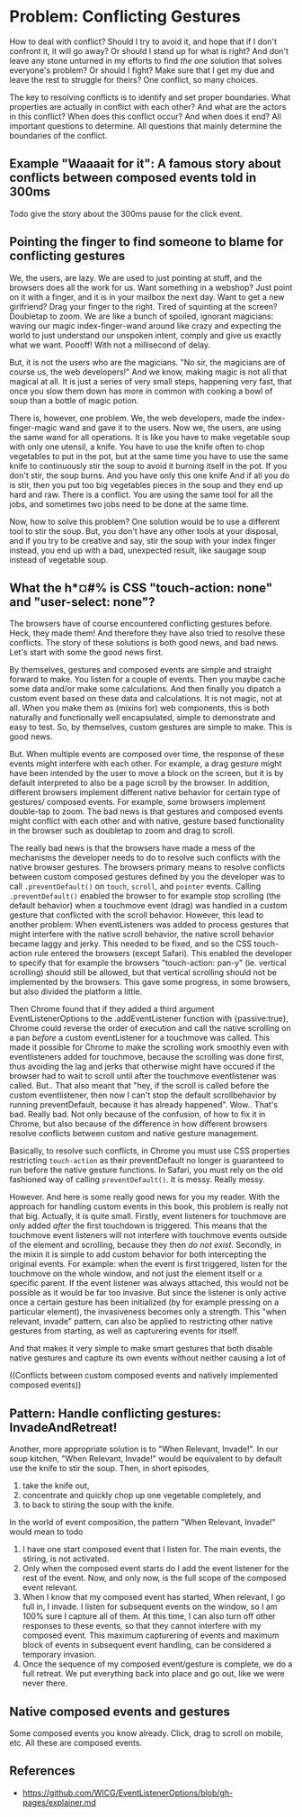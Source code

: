 # Problem: Conflicting Gestures

How to deal with conflict? Should I try to avoid it, 
and hope that if I don't confront it, it will go away?
Or should I stand up for what is right? And don't leave any stone unturned in my efforts to
find _the one_ solution that solves everyone's problem? Or should I fight? 
Make sure that I get my due and leave the rest to struggle for theirs?
One conflict, so many choices.

The key to resolving conflicts is to identify and set proper boundaries.
What properties are actually in conflict with each other?
And what are the actors in this conflict?
When does this conflict occur? And when does it end?
All important questions to determine. All questions that mainly determine the boundaries 
of the conflict.

## Example "Waaaait for it": A famous story about conflicts between composed events told in 300ms
Todo give the story about the 300ms pause for the click event.

## Pointing the finger to find someone to blame for conflicting gestures

We, the users, are lazy. We are used to just pointing at stuff, 
and the browsers does all the work for us. Want something in a webshop?
Just point on it with a finger, and it is in your mailbox the next day.
Want to get a new girlfriend? Drag your finger to the right.
Tired of squinting at the screen? Doubletap to zoom.
We are like a bunch of spoiled, ignorant magicians:
waving our magic index-finger-wand around like crazy and expecting the world to just understand
our unspoken intent, comply and give us exactly what we want. Poooff! With not a millisecond of delay.

But, it is not the users who are the magicians.
"No sir, the magicians are of course us, the web developers!"
And we know, making magic is not all that magical at all. 
It is just a series of very small steps, happening very fast, 
that once you slow them down has more in common with 
cooking a bowl of soup than a bottle of magic potion.

There is, however, one problem. 
We, the web developers, made the index-finger-magic wand and gave it to the users.
Now we, the users, are using the same wand for all operations.
It is like you have to make vegetable soup with only one utensil, a knife.
You have to use the knife often to chop vegetables to put in the pot, but 
at the same time you have to use the same knife to continuously stir the soup 
to avoid it burning itself in the pot.
If you don't stir, the soup burns. And you have only this one knife 
And if all you do is stir, then you put too big vegetables pieces in the soup and they end up hard and raw.
There is a conflict. You are using the same tool for all the jobs, and sometimes two jobs need to be done at the same time.

Now, how to solve this problem?
One solution would be to use a different tool to stir the soup.
But, you don't have any other tools at your disposal, and if you try to be creative and 
say, stir the soup with your index finger instead, you end up with a bad, unexpected result, 
like saugage soup instead of vegetable soup.

## What the h*¤#% is CSS "touch-action: none" and "user-select: none"?
The browsers have of course encountered conflicting gestures before. Heck, they made them!
And therefore they have also tried to resolve these conflicts.
The story of these solutions is both good news, and bad news. 
Let's start with some the good news first.

By themselves, gestures and composed events are simple and straight forward to make.
You listen for a couple of events. Then you maybe cache some data and/or make some calculations.
And then finally you dipatch a custom event based on these data and calculations.
It is not magic, not at all.
When you make them as (mixins for) web components, 
this is both naturally and functionally well encapsulated, 
simple to demonstrate and easy to test.
So, by themselves, custom gestures are simple to make. This is good news.

But. When multiple events are composed over time, the response of these events 
might interfere with each other. For example, a drag gesture might have been intended by the user
to move a block on the screen, but it is by default interpreted to also be a page scroll by the browser.
In addition, different browsers implement different native behavior for certain type of gestures/
composed events. For example, some browsers implement double-tap to zoom.
The bad news is that gestures and composed events might conflict with each other and 
with native, gesture based functionality in the browser such as doubletap to zoom and drag to scroll.

The really bad news is that the browsers have made a mess of the mechanisms the developer needs to 
do to resolve such conflicts with the native browser gestures.
The browsers primary means to resolve conflicts between custom composed gestures defined by you 
the developer was to call `.preventDefault()` on  `touch`, `scroll`, and `pointer` events.
Calling `.preventDefault()` enabled the browser to for example stop scrolling 
(the default behavior) when a touchmove event (drag) was handled in a custom 
gesture that conflicted with the scroll behavior. However, this lead to another problem:
When eventListeners was added to process gestures that might interfere with the native scroll 
behavior, the native scroll behavior became laggy and jerky. This needed to be fixed,
and so the CSS touch-action rule entered the browsers (except Safari). This enabled the developer
to specify that for example the browsers "touch-action: pan-y" (ie. vertical scrolling) should 
still be allowed, but that vertical scrolling should not be implemented by the browsers.
This gave some progress, in some browsers, but also divided the platform a little.

Then Chrome found that if they added a third argument EventListenerOptions to 
the .addEventListener function with {passive:true}, Chrome could reverse the order of 
execution and call the native scrolling on a pan *before* a custom eventListener for a touchmove 
was called. This made it possible for Chrome to make the scrolling work smoothly even with 
eventlisteners added for touchmove, because the scrolling was done first, thus avoiding the lag 
and jerks that otherwise might have occured if the browser had to wait to scroll until after 
the touchmove eventlistener was called. But.. That also meant that "hey, if the scroll is called 
before the custom eventlistener, then now I can't stop the default scrollbehavior by running preventDefault, 
because it has already happened". Wow.. That's bad. Really bad. Not only because of the confusion,
of how to fix it in Chrome, but also because of the difference in how different browsers resolve
conflicts between custom and native gesture management.

Basically, to resolve such conflicts, in Chrome you must use CSS properties restricting 
`touch-action` as their preventDefault no longer is guaranteed to run before the native 
gesture functions. In Safari, you must rely on the old fashioned way of calling 
`preventDefault()`. It is messy. Really messy.

However. And here is some really good news for you my reader. With the approach for handling
custom events in this book, this problem is really not that big. Actually, it is quite small.
Firstly, event listeners for touchmove are only added *after* the first touchdown is triggered. 
This means that the touchmove event listeners will not interfere with touchmove events outside of 
the element and scrolling, because they then *do not exist*.
Secondly, in the mixin it is simple to add custom behavior for both intercepting the original 
events. For example: when the event is first triggered, listen for the touchmove on the whole window, 
and not just the element itself or a specific parent. If the event listener was always attached,
this would not be possible as it would be far too invasive. But since the listener is only active
once a certain gesture has been initialized (by for example pressing on a particular element),
the invasiveness becomes only a strength. This "when relevant, invade" pattern, can also be 
applied to restricting other native gestures from starting, as well as capturering events for itself.

And that makes it very simple to make smart gestures that both disable native gestures and 
capture its own events without neither causing a lot of 


((Conflicts between custom composed events and natively implemented composed events))



## Pattern: Handle conflicting gestures: InvadeAndRetreat!
Another, more appropriate solution is to "When Relevant, Invade!".
In our soup kitchen, "When Relevant, Invade!" would be equivalent to by default use the knife 
to stir the soup. Then, in short episodes, 
1. take the knife out, 
2. concentrate and quickly chop up one vegetable completely, and 
3. to back to stiring the soup with the knife.


In the world of event composition, the pattern "When Relevant, Invade!" would mean to 
todo 
1) I have one start composed event that I listen for. The main events, the stiring, 
is not activated.
2) Only when the composed event starts do I add the event listener for the rest of the event.
Now, and only now, is the full scope of the composed event relevant.
3) When I know that my composed event has started, When relevant, I go full in, I invade. 
I listen for subsequent events on the window, so I am 100% sure I capture all of them.
At this time, I can also turn off other responses to these events, so that they cannot interfere 
with my composed event.
This maximum capturering of events and maximum block of events in subsequent event handling,
can be considered a temporary invasion.
4) Once the sequence of my composed event/gesture is complete, we do a full retreat.
We put everything back into place and go out, like we were never there.

## Native composed events and gestures                      

Some composed events you know already.
Click, drag to scroll on mobile, etc.
All these are composed events.



## References                                                                   
* https://github.com/WICG/EventListenerOptions/blob/gh-pages/explainer.md